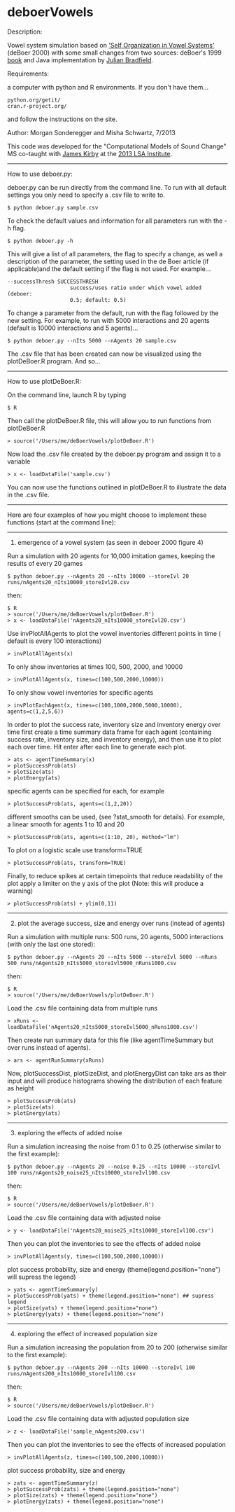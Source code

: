 deboerVowels
============

Description: 

Vowel system simulation based on ['Self Organization in Vowel Systems'](http://ai.vub.ac.be/~bart/papers/deBoerJOP2000.pdf) (deBoer 2000)
with some small changes from two sources: deBoer's 1999 [book](http://ukcatalogue.oup.com/product/9780198299653.do)
and Java implementation by [Julian Bradfield](http://homepages.inf.ed.ac.uk/jcb/).

Requirements: 

a computer with python and R environments. If you don't have them...

	python.org/getit/
	cran.r-project.org/

and follow the instructions on the site.


Author:  Morgan Sonderegger and Misha Schwartz, 7/2013

This code was developed for the "Computational Models of Sound Change" MS co-taught with [James Kirby](http://www.lel.ed.ac.uk/~jkirby/) at the [2013 LSA Institute](http://lsa2013.lsa.umich.edu/).

---------------------------------------------------------------------------------------

How to use deboer.py:

deboer.py can be run directly from the command line. 
To run with all default settings you only need to specify a .csv file to write to.

	$ python deboer.py sample.csv

To check the default values and information for all parameters run with the -h flag.

	$ python deboer.py -h

This will give a list of all parameters, the flag to specify a change, as well a 
description of the parameter, the setting used in the de Boer article (if applicable)and the default setting if the flag is not used. For example...

	--successThresh SUCCESSTHRESH
                        success/uses ratio under which vowel added (deboer:
                        0.5; default: 0.5)

To change a parameter from the default, run with the flag followed by the new
setting. For example, to run with 5000 interactions and 20 agents (default is 10000
interactions and 5 agents)...

	$ python deboer.py --nIts 5000 --nAgents 20 sample.csv

The .csv file that has been created can now be visualized using the plotDeBoer.R 
program. And so...

---------------------------------------------------------------------------------------

How to use plotDeBoer.R:

On the command line, launch R by typing 

	$ R

Then call the plotDeBoer.R file, this will allow you to run functions from 
plotDeBoer.R  

	> source('/Users/me/deBoerVowels/plotDeBoer.R')

Now load the .csv file created by the deboer.py program and assign it to a variable

	> x <- loadDataFile('sample.csv')

You can now use the functions outlined in plotDeBoer.R to illustrate the data 
in the .csv file.  

------------------------------

Here are four examples of how you might choose to implement 
these functions (start at the command line):

------------------------------

1. emergence of a vowel system (as seen in deboer 2000 figure 4)

Run a simulation with 20 agents for 10,000 imitation games, keeping the results of every 20 games

	$ python deboer.py --nAgents 20 --nIts 10000 --storeIvl 20 runs/nAgents20_nIts10000_storeIvl20.csv

then:

	$ R
	> source('/Users/me/deBoerVowels/plotDeBoer.R')
	> x <- loadDataFile('nAgents20_nIts10000_storeIvl20.csv')

Use invPlotAllAgents to plot the vowel inventories different points in time (
default is every 100 interactions)
	
	> invPlotAllAgents(x)

To only show inventories at times 100, 500, 2000, and 10000

	> invPlotAllAgents(x, times=c(100,500,2000,10000))

To only show vowel inventories for specific agents

	> invPlotEachAgent(x, times=c(100,1000,2000,5000,10000), agents=c(1,2,5,6))

In order to plot the success rate, inventory size and inventory energy over time
first create a time summary data frame for each agent (containing success rate, 
inventory size, and inventory energy), and then use it to plot each over time. 
Hit enter after each line to generate each plot.

	> ats <- agentTimeSummary(x)
	> plotSuccessProb(ats)
	> plotSize(ats)
	> plotEnergy(ats)

specific agents can be specified for each, for example

	> plotSuccessProb(ats, agents=c(1,2,20))

different smooths can be used, (see ?stat_smooth for details). For example, a linear 
smooth for agents 1 to 10 and 20

	> plotSuccessProb(ats, agents=c(1:10, 20), method="lm") 

To plot on a logistic scale use transform=TRUE

	> plotSuccessProb(ats, transform=TRUE)

Finally, to reduce spikes at certain timepoints that reduce readability of the plot
apply a limiter on the y axis of the plot (Note: this will produce a warning)

	> plotSuccessProb(ats) + ylim(0,11)

------------------------------

2. plot the average success, size and energy over runs (instead of agents)

Run a simulation with multiple runs: 500 runs, 20 agents, 5000 interactions (with only 
the last one stored): 

	$ python deboer.py --nAgents 20 --nIts 5000 --storeIvl 5000 --nRuns 500 runs/nAgents20_nIts5000_storeIvl5000_nRuns1000.csv

then:

	$ R
	> source('/Users/me/deBoerVowels/plotDeBoer.R')
	
Load the .csv file containing data from multiple runs 

	> xRuns <- loadDataFile('nAgents20_nIts5000_storeIvl5000_nRuns1000.csv')

Then create run summary data for this file (like agentTimeSummary but over runs
instead of agents).

	> ars <- agentRunSummary(xRuns)

Now, plotSuccessDist, plotSizeDist, and plotEnergyDist can take ars as their 
input and will produce histograms showing the distribution of each feature as
height

	> plotSuccessProb(ats)
	> plotSize(ats)
	> plotEnergy(ats)

-------------------------------

3. exploring the effects of added noise

Run a simulation increasing the noise from 0.1 to 0.25 (otherwise similar to the first
example):

	$ python deboer.py --nAgents 20 --noise 0.25 --nIts 10000 --storeIvl 100 runs/nAgents20_noise25_nIts10000_storeIvl100.csv

then:

	$ R
	> source('/Users/me/deBoerVowels/plotDeBoer.R')	

Load the .csv file containing data with adjusted noise

	> y <- loadDataFile('nAgents20_noise25_nIts10000_storeIvl100.csv')

Then you can plot the inventories to see the effects of added noise

	> invPlotAllAgents(y, times=c(100,500,2000,10000))

plot success probability, size and energy (theme(legend.position="none") will 
supress the legend)

	> yats <- agentTimeSummary(y)
	> plotSuccessProb(yats) + theme(legend.position="none") ## supress legend
	> plotSize(yats) + theme(legend.position="none") 
	> plotEnergy(yats) + theme(legend.position="none")

-------------------------------

4. exploring the effect of increased population size

Run a simulation increasing the population from 20 to 200 (otherwise similar to the first
example):

	$ python deboer.py --nAgents 200 --nIts 10000 --storeIvl 100 runs/nAgents200_nIts10000_storeIvl100.csv

then:

	$ R
	> source('/Users/me/deBoerVowels/plotDeBoer.R')	

Load the .csv file containing data with adjusted population size

	> z <- loadDataFile('sample_nAgents200.csv')

Then you can plot the inventories to see the effects of increased population

	> invPlotAllAgents(z, times=c(100,500,2000,10000))

plot success probability, size and energy 

	> zats <- agentTimeSummary(z) 
	> plotSuccessProb(zats) + theme(legend.position="none")
	> plotSize(zats) + theme(legend.position="none") 
	> plotEnergy(zats) + theme(legend.position="none")

	
